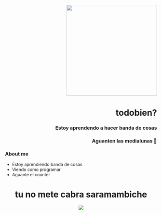<div class="header" align="right">
  <img src="https://media0.giphy.com/media/v1.Y2lkPTc5MGI3NjExdjhxbGR0aWF5dDUxYng5amwwZDdtODk0aGJjdjZlNzF2NXhzc3p5dCZlcD12MV9pbnRlcm5hbF9naWZfYnlfaWQmY3Q9Zw/mOYpdok7f9hNJOe3RW/giphy.gif" width="300">
<h1>todobien?</h1>
  <h3>Estoy aprendendo a hacer banda de cosas</h3>
  <h3>Aguanten las medialunas 🥐</h3>
</div>

### About me

- Estoy aprendiendo banda de cosas
- Viendo como programar
- Aguante el counter



<div class="body" align="center">
<h1>tu no mete cabra saramambiche</h1>
<img src="https://encrypted-tbn0.gstatic.com/images?q=tbn:ANd9GcR2lcpZ31FWzU0zPmbSN6opvouKLqqAQQ_OVQBp0r52OXx6Ufe20vO7XVCfrVJj-4Mwpzs&usqp=CAU" with="800">
</div>
<!--
**EzDeM/EzDeM** is a ✨ _special_ ✨ repository because its `README.md` (this file) appears on your GitHub profile.
